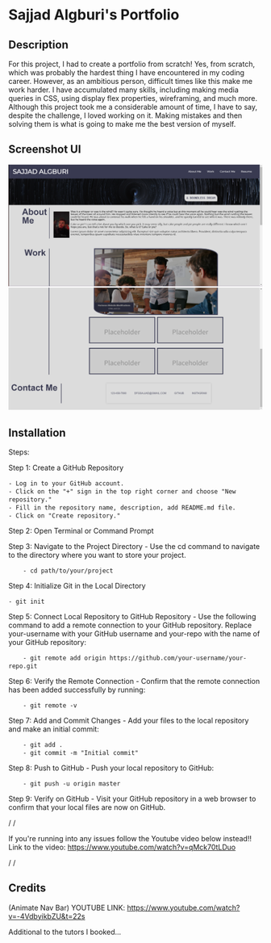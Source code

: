 # Sajjad Algburi's Portfolio

## Description

For this project, I had to create a portfolio from scratch! Yes, from scratch, which was probably the hardest thing I have encountered in my coding career. However, as an ambitious person, difficult times like this make me work harder. I have accumulated many skills, including making media queries in CSS, using display flex properties, wireframing, and much more. Although this project took me a considerable amount of time, I have to say, despite the challenge, I loved working on it. Making mistakes and then solving them is what is going to make me the best version of myself.

## Screenshot UI

![Screenshot of Web](Assets/Screenshots/Screenshot%202023-11-23%20204246.png)
![Screenshot of Web](Assets/Screenshots/Screenshot%202023-11-23%20204328.png)

## Installation

Steps:

Step 1: Create a GitHub Repository

    - Log in to your GitHub account.
    - Click on the "+" sign in the top right corner and choose "New repository."
    - Fill in the repository name, description, add README.md file.
    - Click on "Create repository."

Step 2: Open Terminal or Command Prompt

Step 3: Navigate to the Project Directory
    - Use the cd command to navigate to the directory where you want to store your project.

        - cd path/to/your/project

Step 4: Initialize Git in the Local Directory

    - git init

Step 5: Connect Local Repository to GitHub Repository
     - Use the following command to add a remote connection to your GitHub repository. Replace your-username with your GitHub username and your-repo with the name of your GitHub repository:

        - git remote add origin https://github.com/your-username/your-repo.git

Step 6: Verify the Remote Connection
     - Confirm that the remote connection has been added successfully by running:

        - git remote -v

Step 7: Add and Commit Changes
     - Add your files to the local repository and make an initial commit:

        - git add .
        - git commit -m "Initial commit"

Step 8: Push to GitHub
     - Push your local repository to GitHub:

        - git push -u origin master

Step 9: Verify on GitHub
    - Visit your GitHub repository in a web browser to confirm that your local files are now on GitHub.

/
/

If you're running into any issues follow the Youtube video below instead!!
Link to the video: https://www.youtube.com/watch?v=qMck70tLDuo

/
/

## Credits

(Animate Nav Bar)
YOUTUBE LINK: https://www.youtube.com/watch?v=-4VdbyikbZU&t=22s

Additional to the tutors I booked...